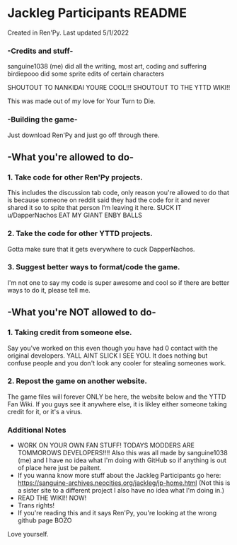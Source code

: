 # Jackleg Participants README
Created in Ren'Py. Last updated 5/1/2022

### -Credits and stuff-
sanguine1038 (me) did all the writing, most art, coding and suffering
birdiepooo did some sprite edits of certain characters

SHOUTOUT TO NANKIDAI YOURE COOL!!!
SHOUTOUT TO THE YTTD WIKI!!

This was made out of my love for Your Turn to Die.

### -Building the game-
Just download Ren'Py and just go off through there.

## -What you're allowed to do-
###  1. Take code for other Ren'Py projects.
 This includes the discussion tab code, only reason you're allowed to do that is because someone on reddit said they had the code for it and never shared it so to spite that person I'm leaving it here. SUCK IT u/DapperNachos EAT MY GIANT ENBY BALLS

### 2. Take the code for other YTTD projects.
  Gotta make sure that it gets everywhere to cuck DapperNachos.
 
### 3. Suggest better ways to format/code the game.
  I'm not one to say my code is super awesome and cool so if there are better ways to do it, please tell me.

## -What you're NOT allowed to do-
### 1. Taking credit from someone else.
  Say you've worked on this even though you have had 0 contact with the original developers. YALL AINT SLICK I SEE YOU. It does nothing but confuse people and you don't look any cooler for stealing someones work.
 
### 2. Repost the game on another website.
  The game files will forever ONLY be here, the website below and the YTTD Fan Wiki. If you guys see it anywhere else, it is likley either someone taking credit for it, or it's a virus.

### Additional Notes
* WORK ON YOUR OWN FAN STUFF! TODAYS MODDERS ARE TOMMOROWS DEVELOPERS!!!! Also this was all made by sanguine1038 (me) and I have no idea what I'm doing with GitHub so
if anything is out of place here just be paitent.
* If you wanna know more stuff about the Jackleg Participants go here: https://sanguine-archives.neocities.org/jackleg/jp-home.html (Not this is a sister site to a different project I also have no idea what I'm doing in.)
* READ THE WIKI!! NOW!
* Trans rights!
* If you're reading this and it says Ren'Py, you're looking at the wrong github page BOZO

Love yourself.

